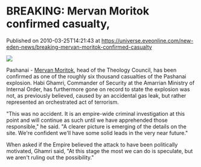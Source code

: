 # BREAKING: Mervan Moritok confirmed casualty,
Published on 2010-03-25T14:21:43 at https://universe.eveonline.com/new-eden-news/breaking-mervan-moritok-confirmed-casualty

![](http://www.eve-mercury.net/images/mercurybanner.png)  
  
Pashanai - [Mervan Moritok](http://wiki.eveonline.com/wikiEN/index.php?title=Mervan_Moritok), head of the Theology Council, has been confirmed as one of the roughly six thousand casualties of the Pashanai explosion. Habi Ghamri, Commander of Security at the Amarrian Ministry of Internal Order, has furthermore gone on record to state the explosion was not, as previously believed, caused by an accidental gas leak, but rather represented an orchestrated act of terrorism.

"This was no accident. It is an empire-wide criminal investigation at this point and will continue as such until we have apprehended those responsible," he said. "A clearer picture is emerging of the details on the site. We're confident we'll have some solid leads in the very near future."

When asked if the Empire believed the attack to have been politically motivated, Ghamri said, "At this stage the most we can do is speculate, but we aren't ruling out the possibility."
